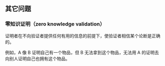 ## 其它问题


### 零知识证明（zero knowledge validation）

证明者在不向验证者提供任何有用的信息的前提下，使验证者相信某个论断是正确的。

例如，A 像 B 证明自己有一个物品，但 B 无法拿到这个物品，无法用 A 的证明去向别人证明自己也拥有这个物品。

